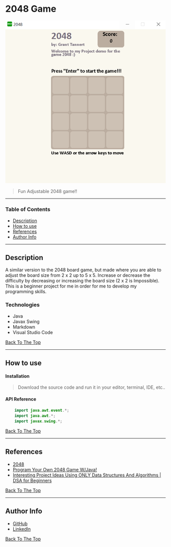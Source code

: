 # 2048 Game

<img src="2048Image.png" alt="2048">

> Fun Adjustable 2048 game!!

---

### Table of Contents

- [Description](#description)
- [How to use](#how-to-use)
- [References](#references)
- [Author Info](author-info)

---

## Description

A similar version to the 2048 board game, but made where you are able to adjust the board size from 2 x 2 up to 5 x 5. Increase or decrease the difficulty by decreasing or increasing the board size (2 x 2 is Impossible). This is a beginner project for me in order for me to develop my programming skills.

### Technologies

- Java
- Javax Swing
- Markdown
- Visual Studio Code

[Back To The Top](#2048-game)

---

## How to use

#### Installation

> Download the source code and run it in your editor, terminal, IDE, etc..

#### API Reference

```Java
    import java.awt.event.*;
    import java.awt.*;
    import javax.swing.*;
```

[Back To The Top](#2048-game)

---

## References

- [2048](https://play2048.co/)
- [Program Your Own 2048 Game W/Java!](https://www.instructables.com/Program-Your-Own-2048-Game-WJava/)
- [Interesting Project Ideas Using ONLY Data Structures And Algorithms | DSA for Beginners](https://www.youtube.com/watch?v=9TJ2YgEaEBA)

[Back To The Top](#2048-game)

---

## Author Info
- [GitHub](https://github.com/Proguranto)
- [LinkedIn](https://www.linkedin.com/in/grant-tannert-7b3b6b1b9/)

[Back To The Top](#2048-game)